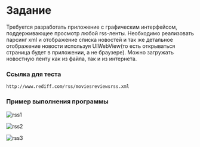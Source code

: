 # Задание
Требуется разработать приложение с графическим интерфейсом, поддерживающее просмотр любой rss-ленты. Необходимо реализовать парсинг xml и отображение списка новостей и так же детальное отображение новости используя UIWebView(то есть открываться страница будет в приложении, а не браузере).
Можно загружать новостную ленту как из файла, так и из интернета.





### Ссылка для теста
~~~
http://www.rediff.com/rss/moviesreviewsrss.xml
~~~

### Пример выполнения программы
![rss1](https://github.com/Strong-Tea/RSS-Reader/assets/135996451/18d04d5e-995d-44c5-942f-11fb9fc6d48d)

![rss2](https://github.com/Strong-Tea/RSS-Reader/assets/135996451/89ecce08-7333-4370-9638-b950befcac5e)

![rss3](https://github.com/Strong-Tea/RSS-Reader/assets/135996451/b91e9dd8-d144-47fa-b098-31af0dbb44b8)